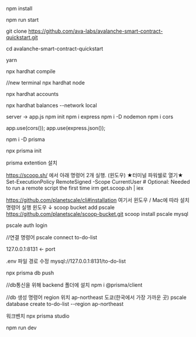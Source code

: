 npm install

npm run start

git clone https://github.com/ava-labs/avalanche-smart-contract-quickstart.git

cd avalanche-smart-contract-quickstart

yarn

npx hardhat compile

//new terminal
npx hardhat node

npx hardhat accounts

npx hardhat balances --network local

server -> app.js
npm init
npm i express
npm i -D nodemon
npm i cors

app.use(cors());
app.use(express.json());

npm i -D prisma

npx prisma init

prisma extention 설치

https://scoop.sh/ 에서 아래 명령어 2개 실행. (윈도우) ★터미널 파워쉘로 열기★
Set-ExecutionPolicy RemoteSigned -Scope CurrentUser # Optional: Needed to run a remote script the first time
irm get.scoop.sh | iex

https://github.com/planetscale/cli#installation
여기서 윈도우 / Mac에 따라 설치명령어 실행
윈도우 ↓
scoop bucket add pscale https://github.com/planetscale/scoop-bucket.git
scoop install pscale mysql

pscale auth login

//연결 명령어
pscale connect to-do-list

127.0.0.1:8131 <- port

.env 파일 경로 수정
mysql://127.0.0.1:8131/to-do-list

npx prisma db push

//db통신을 위해 backend 폴더에 설치
npm i @prisma/client

//db 생성 명령어 region 위치 ap-northeast 도쿄(한국에서 가장 가까운 곳)
pscale database create to-do-list --region ap-northeast

워크벤치
npx prisma studio

npm run dev
